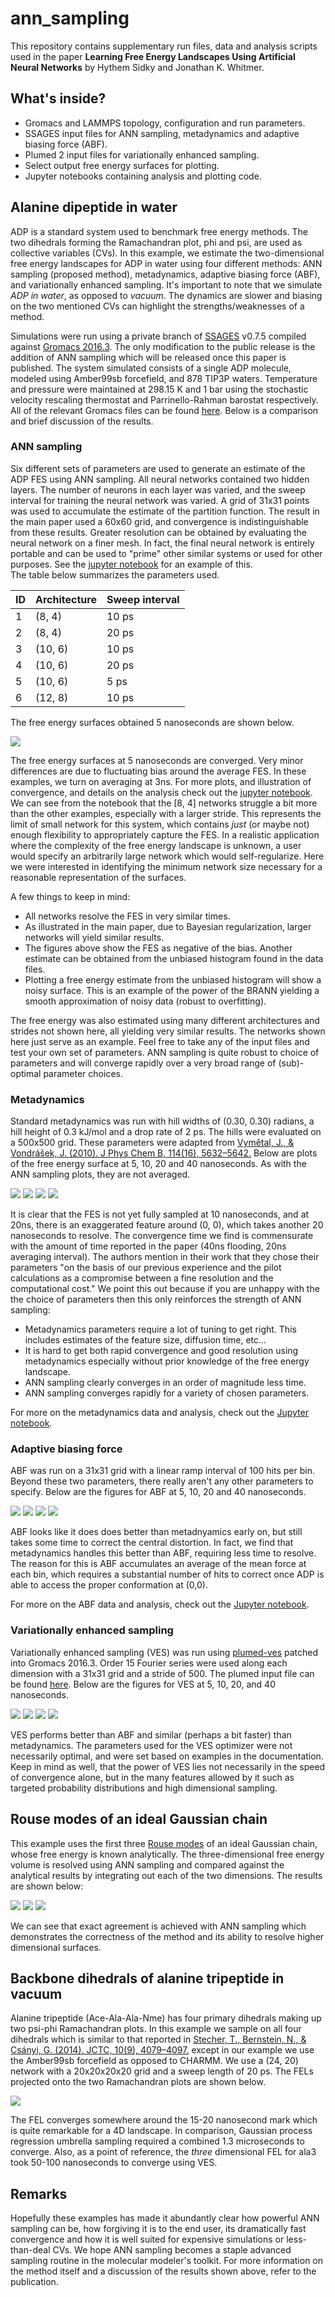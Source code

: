 # ann_sampling
This repository contains supplementary run files, data and analysis scripts used in the paper 
**Learning Free Energy Landscapes Using Artificial Neural Networks** by Hythem Sidky and 
Jonathan K. Whitmer. 

## What's inside? 
- Gromacs and LAMMPS topology, configuration and run parameters.
- SSAGES input files for ANN sampling, metadynamics and adaptive biasing force (ABF).
- Plumed 2 input files for variationally enhanced sampling. 
- Select output free energy surfaces for plotting.
- Jupyter notebooks containing analysis and plotting code. 

## Alanine dipeptide in water
ADP is a standard system used to benchmark free energy methods. The two dihedrals forming 
the Ramachandran plot, phi and psi, are used as collective variables (CVs). In this 
example, we estimate the two-dimensional free energy landscapes for ADP in water using 
four different methods: ANN sampling (proposed method), metadynamics, adaptive biasing 
force (ABF), and variationally enhanced sampling. It's important to note that we simulate 
*ADP in water*, as opposed to *vacuum*. The dynamics are slower and biasing on the two 
mentioned CVs can highlight the strengths/weaknesses of a method. 

Simulations were run using a private branch of [SSAGES](https://github.com/MICCoM/SSAGES-public) 
v0.7.5 compiled against 
[Gromacs 2016.3](http://manual.gromacs.org/documentation/2016.3/download.html). The only 
modification to the public release is the addition of ANN sampling which will be released 
once this paper is published. The system simulated consists of a single ADP molecule, 
modeled using Amber99sb forcefield, and 878 TIP3P waters. Temperature and pressure were 
maintained at 298.15 K and 1 bar using the stochastic velocity rescaling thermostat and 
Parrinello-Rahman barostat respectively. All of the relevant Gromacs files can be found 
[here](alanine_dipeptide/system). Below is a comparison and brief discussion of the results.

### ANN sampling

Six different sets of parameters are used to generate an estimate of the ADP FES using 
ANN sampling. All neural networks contained two hidden layers. The number of neurons in 
each layer was varied, and the sweep interval for training the neural network was varied. 
A grid of 31x31 points was used to accumulate the estimate of the partition function. 
The result in the main paper used a 60x60 grid, and convergence is indistinguishable from 
these results. Greater resolution can be obtained by evaluating the neural network on a 
finer mesh. In fact, the final neural network is entirely portable and can be used to 
"prime" other similar systems or used for other purposes. See the 
[jupyter notebook](alanine_dipeptide/ann/ann_plot_data.ipynb) for an example of this.  
The table below summarizes the parameters used.

| ID | Architecture | Sweep interval | 
|----|--------------|----------------|
| 1  |   (8, 4)     |      10 ps     |
| 2  |   (8, 4)     |      20 ps     |
| 3  |   (10, 6)    |      10 ps     |
| 4  |   (10, 6)    |      20 ps     |
| 5  |   (10, 6)    |       5 ps     |
| 6  |   (12, 8)    |      10 ps     |

The free energy surfaces obtained 5 nanoseconds are shown below.

<img src="alanine_dipeptide/ann/ann_5.0ns.png" />

The free energy surfaces at 5 nanoseconds are converged. Very minor differences are due to
fluctuating bias around the average FES. In these examples, we turn on averaging at 3ns.
For more plots, and illustration of convergence, and details on the analysis check out the 
[jupyter notebook](alanine_dipeptide/ann/ann_plot_data.ipynb). We can see from the notebook 
that the [8, 4] networks struggle a bit more than the other examples, especially with a 
larger stride. This represents the limit of small network for this system, which contains 
*just* (or maybe not) enough flexibility to appropriately capture the FES. In a realistic 
application where the complexity of the free energy landscape is unknown, a user would 
specify an arbitrarily large network which would self-regularize. Here we were interested 
in identifying the minimum network size necessary for a reasonable representation of the 
surfaces.

A few things to keep in mind: 

- All networks resolve the FES in very similar times. 
- As illustrated in the main paper, due to Bayesian regularization, larger networks will 
  yield similar results.
- The figures above show the FES as negative of the bias. Another estimate can be obtained 
  from the unbiased histogram found in the data files.
- Plotting a free energy estimate from the unbiased histogram will show a noisy surface. 
  This is an example of the power of the BRANN yielding a smooth approximation of noisy 
  data (robust to overfitting).

The free energy was also estimated using many different architectures and strides not shown here, 
all yielding  very similar results. The networks shown here just serve as an example. Feel free to take any 
of the input files and test your own set of parameters. ANN sampling is quite robust to choice 
of parameters and will converge rapidly over a very broad range of (sub)-optimal parameter 
choices.

### Metadynamics 

Standard metadynamics was run with hill widths of (0.30, 0.30) radians, a hill height of 
0.3 kJ/mol and a drop rate of 2 ps. The hills were evaluated on a 500x500 grid. These 
parameters were adapted from 
[Vymětal, J., & Vondrášek, J. (2010). J Phys Chem B, 114(16), 5632–5642.](https://doi.org/10.1021/jp100950w) 
Below are plots of the free energy surface at 5, 10, 20 and 40 nanoseconds. As with the ANN 
sampling plots, they are not averaged.

<img src="alanine_dipeptide/meta/meta_5.0ns.png" />
<img src="alanine_dipeptide/meta/meta_10.0ns.png" />
<img src="alanine_dipeptide/meta/meta_20.0ns.png" />
<img src="alanine_dipeptide/meta/meta_40.0ns.png" />

It is clear that the FES is not yet fully sampled at 10 nanoseconds, and at 20ns, there 
is an exaggerated feature around (0, 0), which takes another 20 nanoseconds to resolve. 
The convergence time we find is commensurate with the amount of time reported in the 
paper (40ns flooding, 20ns averaging interval). The authors mention in their work that 
they chose their parameters "on the basis of our previous experience and the pilot calculations 
as a compromise between a fine resolution and the computational cost." We point this out 
because if you are unhappy with the the choice of parameters then this only reinforces the 
strength of ANN sampling: 

- Metadynamics parameters require a lot of tuning to get right. This includes estimates of 
  the feature size, diffusion time, etc... 
- It is hard to get both rapid convergence and good resolution using metadynamics especially 
  without prior knowledge of the free energy landscape. 
- ANN sampling clearly converges in an order of magnitude less time. 
- ANN sampling converges rapidly for a variety of chosen parameters.

For more on the metadynamics data and analysis, check out the 
[Jupyter notebook](alanine_dipeptide/meta/meta_plot_data.ipynb).

### Adaptive biasing force 

ABF was run on a 31x31 grid with a linear ramp interval of 100 hits per bin. Beyond these 
two parameters, there really aren't any other parameters to specify. Below are the figures 
for ABF at 5, 10, 20 and 40 nanoseconds. 

<img src="alanine_dipeptide/abf/abf_5.0ns.png" />
<img src="alanine_dipeptide/abf/abf_10.0ns.png" />
<img src="alanine_dipeptide/abf/abf_20.0ns.png" />
<img src="alanine_dipeptide/abf/abf_40.0ns.png" />

ABF looks like it does does better than metadnyamics early on, but still takes some time 
to correct the central distortion. In fact, we find that metadynamics handles this better 
than ABF, requiring less time to resolve. The reason for this is ABF accumulates an average 
of the mean force at each bin, which requires a substantial number of hits to correct once 
ADP is able to access the proper conformation at (0,0).

For more on the ABF data and analysis, check out the 
[Jupyter notebook](alanine_dipeptide/abf/abf_plot_data.ipynb).

### Variationally enhanced sampling

Variationally enhanced sampling (VES) was run using [plumed-ves](github.com/ves-code/plumed2-ves)
patched into Gromacs 2016.3. Order 15 Fourier series were used along each dimension with a 
31x31 grid and a stride of 500. The plumed input file can be found 
[here](alanine_dipeptide/ves/plumed.dat). Below are the figures for VES at 5, 10, 20, and 40 
nanoseconds.

<img src="alanine_dipeptide/ves/ves_5.0ns.png" />
<img src="alanine_dipeptide/ves/ves_10.0ns.png" />
<img src="alanine_dipeptide/ves/ves_20.0ns.png" />
<img src="alanine_dipeptide/ves/ves_40.0ns.png" />

VES performs better than ABF and similar (perhaps a bit faster) than metadynamics. 
The parameters used for the VES optimizer were not necessarily optimal, and were set based on 
examples in the documentation. Keep in mind as well, that the power of VES lies not 
necessarily in the speed of convergence alone, but in the many features allowed by it 
such as targeted probability distributions and high dimensional sampling.

## Rouse modes of an ideal Gaussian chain 

This example uses the first three 
[Rouse modes](http://www.eng.uc.edu/~beaucag/Classes/Physics/DynChapter6html/Chapter6.html)
of an ideal Gaussian chain, whose free energy is known analytically. The three-dimensional 
free energy volume is resolved using ANN sampling and compared against the analytical 
results by integrating out each of the two dimensions. The results are shown below: 

<img src="polymer_rouse/rouse_x1.png" />
<img src="polymer_rouse/rouse_x2.png" />
<img src="polymer_rouse/rouse_x3.png" />

We can see that exact agreement is achieved with ANN sampling which demonstrates the correctness 
of the method and its ability to resolve higher dimensional surfaces. 

## Backbone dihedrals of alanine tripeptide in vacuum

Alanine tripeptide (Ace-Ala-Ala-Nme) has four primary dihedrals making up two 
psi-phi Ramachandran plots. In this example we sample on all four dihedrals which is similar 
to that reported in [Stecher, T., Bernstein, N., & Csányi, G. (2014). JCTC, 10(9), 4079–4097.](https://doi.org/10.1021/ct500438v) except in our example we use the Amber99sb forcefield as
opposed to CHARMM. We use a (24, 20) network with a 20x20x20x20 grid and a sweep length of 20 ps.
The FELs projected onto the two Ramachandran plots are shown below. 

<img src="alanine_tripeptide/tripeptide_fes.png">

The FEL converges somewhere around the 15-20 nanosecond mark which is quite remarkable for 
a 4D landscape. In comparison, Gaussian process regression umbrella sampling required a 
combined 1.3 microseconds to converge. Also, as a point of reference, the *three* dimensional 
FEL for ala3 took 50-100 nanoseconds to converge using VES.  

## Remarks 

Hopefully these examples has made it abundantly clear how powerful ANN sampling can be, 
how forgiving it is to the end user, its dramatically fast convergence and how it is well 
suited for expensive simulations or less-than-deal CVs. We hope ANN sampling becomes a staple
advanced sampling routine in the molecular modeler's toolkit. For more information on the 
method itself and a discussion of the results shown above, refer to the publication. 
